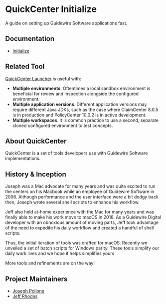 # QuickCenter Initialize

A guide on setting up Guidewire Software applications fast.

## Documentation

* [Initialize](https://quickcenter.github.io/initialize/)

## Related Tool

[QuickCenter Launcher](https://quickcenter.github.io/launcher/) is useful with:

- **Multiple environments**. Oftentimes a local sandbox environment is beneficial for review and inspection alongside the configured environment.
- **Multiple application versions**. Different application versions may require different Java JDKs, such as the case where ClaimCenter 8.0.5 is in production and PolicyCenter 10.0.2 is in active development.
- **Multiple workspaces**. It is common practice to use a second, separate cloned configured environment to test concepts.

## About QuickCenter

QuickCenter is a set of tools developers use with Guidewire Software implementations.

## History & Inception

Joseph was a Mac advocate for many years and was quite excited to run the centers on his Macbook while an employee of Guidewire Software in 2006. Although performance and the user interface were a bit dodgy back then, Joseph wrote several shell scripts to enhance his workflow.

Jeff also held at-home experience with the Mac for many years and was finally able to make his work move to macOS in 2018. As a Guidewire Digital developer with an obnoxious amount of moving parts, Jeff took advantage of the need to expedite his daily workflow and created a handful of shell scripts.

Thus, the initial iteration of tools was crafted for macOS. Recently we unveiled a set of batch scripts for Windows parity. These tools simplify our daily work lives and we hope it helps simplifies yours.

More tools and refinements are on the way!

## Project Maintainers

- [Joseph Pollone](https://www.linkedin.com/in/joseph-pollone-402725195/)
- [Jeff Rhodes](https://www.linkedin.com/in/jeffdrhodes/)
